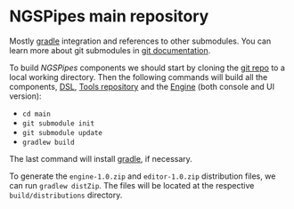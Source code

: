 # NGSPipes main repository 

Mostly [gradle](http://gradle.org/) integration and references to other submodules.
You can learn more about git submodules in 
[git documentation](https://git-scm.com/book/en/v2/Git-Tools-Submodules). 

To build _NGSPipes_ components we should start by cloning the [git repo](https://github.com/ngspipes/main) to a local working directory. Then the following commands will build all the components, [DSL](https://github.com/ngspipes/dsl/wiki), [Tools repository](https://github.com/ngspipes/tools/wiki) and the [Engine](https://github.com/ngspipes/engine/wiki) (both console and UI version):
   * `cd main`
   * `git submodule init`
   * `git submodule update`
   * `gradlew build`

The last command will install [gradle](http://gradle.org/whygradle-build-automation/), if necessary.

To generate the `engine-1.0.zip` and `editor-1.0.zip` distribution files, we can run `gradlew distZip`. The files will be located at the respective `build/distributions` directory.
